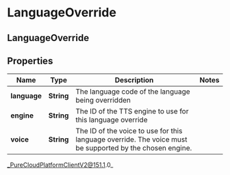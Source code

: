 # LanguageOverride

## LanguageOverride

## Properties

|Name | Type | Description | Notes|
|------------ | ------------- | ------------- | -------------|
| **language** | **String** | The language code of the language being overridden | |
| **engine** | **String** | The ID of the TTS engine to use for this language override | |
| **voice** | **String** | The ID of the voice to use for this language override. The voice must be supported by the chosen engine. | |



_PureCloudPlatformClientV2@151.1.0_
